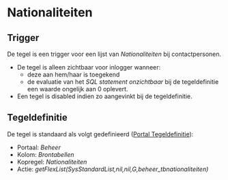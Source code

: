 # Nationaliteiten

## Trigger

De tegel is een trigger voor een lijst van *Nationaliteiten* bij contactpersonen.

* De tegel is alleen zichtbaar voor inlogger wanneer:
  * deze aan hem/haar is toegekend
  * de evaluatie van het *SQL statement onzichtbaar* bij de tegeldefinitie een waarde ongelijk aan 0 oplevert.
* Een tegel is disabled indien zo aangevinkt bij de tegeldefinitie.

## Tegeldefinitie

De tegel is standaard als volgt gedefinieerd ([Portal Tegeldefinitie](../../../../instellen_inrichten/portaldefinitie/portal_tegel.md)):

* Portaal: *Beheer*
* Kolom: *Brontabellen*
* Kopregel: *Nationaliteiten*
* Actie: *getFlexList(SysStandardList,nil,nil,G,beheer_tbnationaliteiten)*
